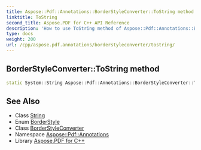 ```yaml
---
title: Aspose::Pdf::Annotations::BorderStyleConverter::ToString method
linktitle: ToString
second_title: Aspose.PDF for C++ API Reference
description: 'How to use ToString method of Aspose::Pdf::Annotations::BorderStyleConverter class in C++.'
type: docs
weight: 200
url: /cpp/aspose.pdf.annotations/borderstyleconverter/tostring/
---
```

## BorderStyleConverter::ToString method




```cpp
static System::String Aspose::Pdf::Annotations::BorderStyleConverter::ToString(BorderStyle value)
```

## See Also

* Class [String](../../../system/string/)
* Enum [BorderStyle](../../borderstyle/)
* Class [BorderStyleConverter](../)
* Namespace [Aspose::Pdf::Annotations](../../)
* Library [Aspose.PDF for C++](../../../)
